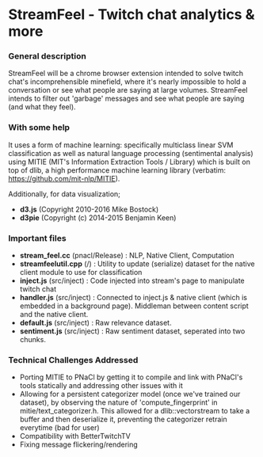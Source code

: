 # StreamFeel - Twitch chat analytics &amp; more

### General description

StreamFeel will be a chrome browser extension intended to solve twitch chat's incomprehensible minefield, where it's nearly impossible to hold a conversation or see what people are saying at large volumes. StreamFeel intends to filter out 'garbage' messages and see what people are saying (and what they feel).

### With some help

It uses a form of machine learning: specifically multiclass linear SVM classification as well as natural language processing (sentimental analysis) using MITIE (MIT's Information Extraction Tools / Library) which is built on top of dlib, a high performance machine learning library (verbatim: https://github.com/mit-nlp/MITIE). 

Additionally, for data visualization;
* **d3.js**
(Copyright 2010-2016 Mike Bostock)
* **d3pie**
(Copyright (c) 2014-2015 Benjamin Keen)

### Important files
* **stream_feel.cc** (pnacl/Release)
: NLP, Native Client, Computation
* **streamfeelutil.cpp** (/) 
: Utility to update (serialize) dataset for
the native client module to use for classification
* **inject.js** (src/inject)
: Code injected into stream's page to manipulate twitch chat
* **handler.js** (src/inject)
: Connected to inject.js & native client (which is embedded in a background page). Middleman between content script and the native client.
* **default.js** (src/inject) 
: Raw relevance dataset.
* **sentiment.js** (src/inject)
: Raw sentiment dataset, seperated into two chunks.

### Technical Challenges Addressed
* Porting MITIE to PNaCl by getting it to compile and link with PNaCl's tools statically and addressing other issues with it
* Allowing for a persistent categorizer model (once we've trained our dataset), by observing the nature of 'compute_fingerprint' in mitie/text_categorizer.h. This allowed for a dlib::vectorstream to take a buffer and then deserialize it, preventing the categorizer retrain everytime (bad for user)
* Compatibility with BetterTwitchTV
* Fixing message flickering/rendering




